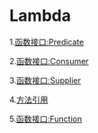 Lambda
===

1.[函数接口:Predicate](20200104-Predicate函数.md)    

2.[函数接口:Consumer](20200107-Consumer函数.md)    

3.[函数接口:Supplier](20200107-Supplier函数.md)    

4.[方法引用](20200107-方法引用.md)    

5.[函数接口:Function](20200108-Function函数.md)
